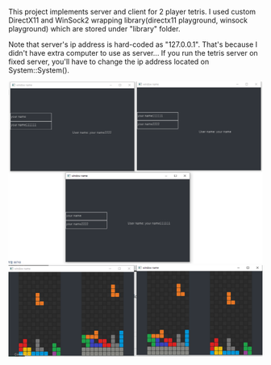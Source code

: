 This project implements server and client for 2 player tetris.
I used custom DirectX11 and WinSock2 wrapping library(directx11 playground, winsock playground) which are stored under "library" folder.

Note that server's ip address is hard-coded as "127.0.0.1". That's because I didn't have extra computer to use as server...
If you run the tetris server on fixed server, you'll have to change the ip address located on System::System().



<img src="https://github.com/Ownfos/Multiplayer-Tetris/blob/master/client list.png">
<img src="https://github.com/Ownfos/Multiplayer-Tetris/blob/master/game.png">

